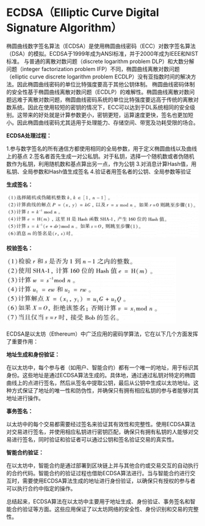 ECDSA（Elliptic Curve Digital Signature Algorithm）
=

椭圆曲线数字签名算法（ECDSA）是使用椭圆曲线密码（ECC）对数字签名算法（DSA）的模拟。ECDSA于1999年成为ANSI标准，并于2000年成为IEEE和NIST标准。
与普通的离散对数问题（discrete logarithm problem DLP）和大数分解问题（integer factorization problem IFP）不同，椭圆曲线离散对数问题（elliptic curve discrete logarithm problem ECDLP）没有亚指数时间的解决方法。因此椭圆曲线密码的单位比特强度要高于其他公钥体制。
椭圆曲线密码体制的安全性基于椭圆曲线离散对数问题（ECDLP）的难解性。椭圆曲线离散对数问题远难于离散对数问题，椭圆曲线密码系统的单位比特强度要远高于传统的离散对数系统。因此在使用较短的密钥的情况下，ECC可以达到于DL系统相同的安全级别。这带来的好处就是计算参数更小，密钥更短，运算速度更快，签名也更加短小。因此椭圆曲线密码尤其适用于处理能力、存储空间、带宽及功耗受限的场合。

**ECDSA处理过程：**

1.参与数字签名的所有通信方都使用相同的全局参数，用于定义椭圆曲线以及曲线上的基点
2.签名者首先生成一对公私钥。对于私钥，选择一个随机数或者伪随机数作为私钥，利用随机数和基点算出另一点，作为公钥
3.对消息计算Hash值，用私钥、全局参数和Hash值生成签名
4.验证者用签名者的公钥、全局参数等验证

**生成签名：**

![image](https://github.com/yxh1120/Homework-group-41/blob/main/Project%2010/10-1.png)

**校验签名：**

![image](https://github.com/yxh1120/Homework-group-41/blob/main/Project%2010/10-2.png)



ECDSA是以太坊（Ethereum）中广泛应用的密码学算法，它在以下几个方面发挥了重要作用：

**地址生成和身份验证：**

在以太坊中，每个参与者（如用户、智能合约）都有一个唯一的地址，用于标识其身份。这些地址是通过ECDSA算法生成的。具体地，通过通过私钥对特定的椭圆曲线上的点进行签名，然后从签名中提取公钥，最后从公钥中生成以太坊地址。这种方式保证了地址的唯一性和防伪性，并确保只有拥有相应私钥的参与者能够对其地址进行操作。

**事务签名：**

以太坊中的每个交易都需要经过签名来验证其有效性和完整性。使用ECDSA算法对交易进行签名，并使用相应私钥进行密钥匹配，确保只有拥有私钥的人能够对交易进行签名，同时验证和验证者可以通过公钥和签名验证交易的真实性。

**智能合约验证：**

在以太坊中，智能合约是通过部署到区块链上并与其他合约或交易交互的自动执行的合约代码。智能合约的验证过程也借助ECDSA算法进行。当与智能合约进行交互时，需要使用ECDSA算法生成的地址进行身份验证，以确保只有授权的参与者可以执行合约中指定的操作。

总结起来，ECDSA算法在以太坊中主要用于地址生成、身份验证、事务签名和智能合约验证等方面。这些应用保证了以太坊网络的安全性、身份识别和交易的完整性。
